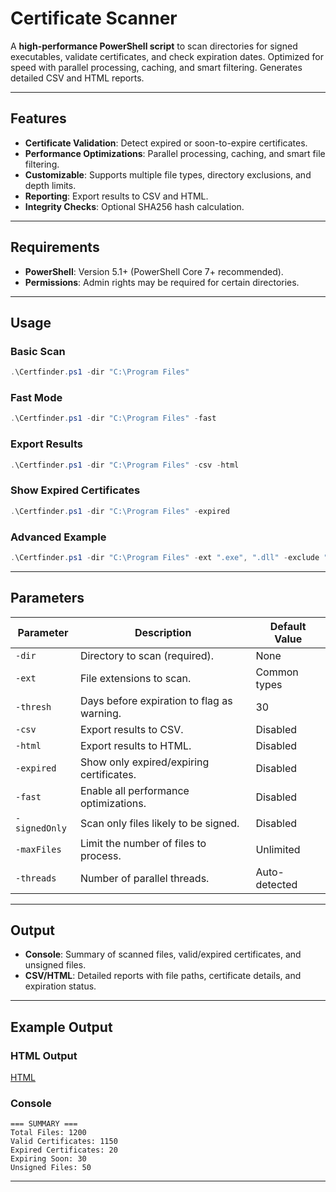# Certificate Scanner

A **high-performance PowerShell script** to scan directories for signed executables, validate certificates, and check expiration dates. Optimized for speed with parallel processing, caching, and smart filtering. Generates detailed CSV and HTML reports.

---

## Features

- **Certificate Validation**: Detect expired or soon-to-expire certificates.
- **Performance Optimizations**: Parallel processing, caching, and smart file filtering.
- **Customizable**: Supports multiple file types, directory exclusions, and depth limits.
- **Reporting**: Export results to CSV and HTML.
- **Integrity Checks**: Optional SHA256 hash calculation.

---

## Requirements

- **PowerShell**: Version 5.1+ (PowerShell Core 7+ recommended).
- **Permissions**: Admin rights may be required for certain directories.

---

## Usage

### Basic Scan
```powershell
.\Certfinder.ps1 -dir "C:\Program Files"
```

### Fast Mode
```powershell
.\Certfinder.ps1 -dir "C:\Program Files" -fast
```

### Export Results
```powershell
.\Certfinder.ps1 -dir "C:\Program Files" -csv -html
```

### Show Expired Certificates
```powershell
.\Certfinder.ps1 -dir "C:\Program Files" -expired
```

### Advanced Example
```powershell
.\Certfinder.ps1 -dir "C:\Program Files" -ext ".exe", ".dll" -exclude "Temp" -maxFiles 5000
```

---

## Parameters

| Parameter       | Description                                   | Default Value |
|------------------|-----------------------------------------------|---------------|
| `-dir`          | Directory to scan (required).                 | None          |
| `-ext`          | File extensions to scan.                     | Common types  |
| `-thresh`       | Days before expiration to flag as warning.    | 30            |
| `-csv`          | Export results to CSV.                       | Disabled      |
| `-html`         | Export results to HTML.                      | Disabled      |
| `-expired`      | Show only expired/expiring certificates.      | Disabled      |
| `-fast`         | Enable all performance optimizations.         | Disabled      |
| `-signedOnly`   | Scan only files likely to be signed.          | Disabled      |
| `-maxFiles`     | Limit the number of files to process.         | Unlimited     |
| `-threads`      | Number of parallel threads.                  | Auto-detected |

---

## Output

- **Console**: Summary of scanned files, valid/expired certificates, and unsigned files.
- **CSV/HTML**: Detailed reports with file paths, certificate details, and expiration status.

---

## Example Output

### HTML Output
[HTML](https://files.catbox.moe/1pu1fk.png)

### Console
```plaintext
=== SUMMARY ===
Total Files: 1200
Valid Certificates: 1150
Expired Certificates: 20
Expiring Soon: 30
Unsigned Files: 50
```
---
